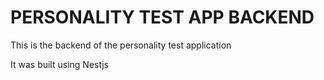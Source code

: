 # PERSONALITY TEST APP BACKEND

This is the backend of the personality test application

It was built using Nestjs

